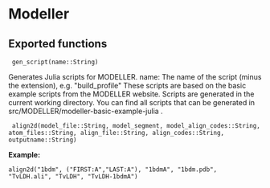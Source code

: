 # Modeller

## Exported functions

``
    gen_script(name::String)``

Generates Julia scripts for MODELLER.
name: The name of the script (minus the extension), e.g. "build_profile"
These scripts are based on the basic example scripts from the MODELLER website.
Scripts are generated in the current working directory. You can find all scripts that can be generated in src/MODELLER/modeller-basic-example-julia .


`` align2d(model_file::String, model_segment, model_align_codes::String, atom_files::String, align_file::String, align_codes::String, outputname::String)``

**Example:**

``align2d("1bdm", ("FIRST:A","LAST:A"), "1bdmA", "1bdm.pdb", "TvLDH.ali", "TvLDH", "TvLDH-1bdmA")``
